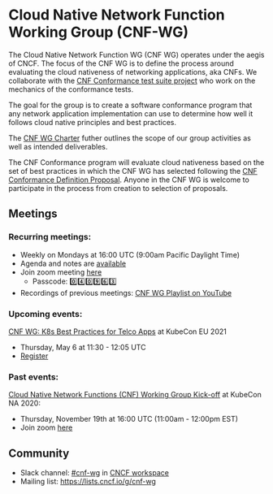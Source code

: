 # Cloud Native Network Function Working Group (CNF-WG)


The Cloud Native Network Function WG (CNF WG) operates under the aegis of CNCF. The focus of the CNF WG is to define the process around evaluating the cloud nativeness of networking applications, aka CNFs. We collaborate with the [CNF Conformance test suite project](https://github.com/cncf/cnf-conformance/blob/master/README-testsuite.md) who work on the mechanics of the conformance tests.

The goal for the group is to create a software conformance program that any network application implementation can use to determine how well it follows cloud native principles and best practices.

The [CNF WG Charter](charter.md) futher outlines the scope of our group activities as well as intended deliverables.

The CNF Conformance program will evaluate cloud nativeness based on the set of best practices in which the CNF WG has selected following the [CNF Conformance Definition Proposal](ccdps). Anyone in the CNF WG is welcome to participate in the process from creation to selection of proposals.


## Meetings

### Recurring meetings:
- Weekly on Mondays at 16:00 UTC (9:00am Pacific Daylight Time)
- Agenda and notes are [available](https://docs.google.com/document/d/1YFimQftjkTUsxNGTsKdakvP7cJtJgCTqViH2kwJOrsc/edit)
- Join zoom meeting [here](https://zoom.us/j/97556246445?pwd=VTMrSjRWQ3pSMVZGQmNRemEwUk14QT09)
  - Passcode: :zero::four::zero::nine::six::three:
- Recordings of previous meetings: [CNF WG Playlist on YouTube](https://youtube.com/playlist?list=PLj6h78yzYM2PyMYvw5wiH01hthFb0qrOn)

### Upcoming events:

[CNF WG: K8s Best Practices for Telco Apps](https://sched.co/iE74) at KubeCon EU 2021
- Thursday, May 6 at 11:30 - 12:05 UTC
- [Register](https://events.linuxfoundation.org/kubecon-cloudnativecon-europe/register/)

### Past events:

[Cloud Native Network Functions (CNF) Working Group Kick-off](https://sched.co/fRkx) at KubeCon NA 2020:
- Thursday, November 19th at 16:00 UTC (11:00am - 12:00pm EST)
- Join zoom [here](https://zoom.us/j/92899637746)

## Community
- Slack channel: [#cnf-wg](https://cloud-native.slack.com/archives/C01F1LVAQCC) in [CNCF workspace](https://slack.cncf.io/)
- Mailing list: https://lists.cncf.io/g/cnf-wg
